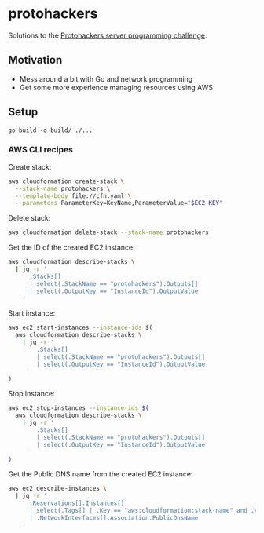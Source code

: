 # protohackers

Solutions to the [Protohackers server programming challenge](https://protohackers.com/).

## Motivation

- Mess around a bit with Go and network programming
- Get some more experience managing resources using AWS

## Setup

`go build -o build/ ./...`

### AWS CLI recipes

Create stack:

```bash
aws cloudformation create-stack \
  --stack-name protohackers \
  --template-body file://cfn.yaml \
  --parameters ParameterKey=KeyName,ParameterValue="$EC2_KEY"
```

Delete stack:

```bash
aws cloudformation delete-stack --stack-name protohackers
```

Get the ID of the created EC2 instance:

```bash
aws cloudformation describe-stacks \
  | jq -r '
      .Stacks[]
      | select(.StackName == "protohackers").Outputs[]
      | select(.OutputKey == "InstanceId").OutputValue
    '
```

Start instance:

```bash
aws ec2 start-instances --instance-ids $(
  aws cloudformation describe-stacks \
    | jq -r '
        .Stacks[]
        | select(.StackName == "protohackers").Outputs[]
        | select(.OutputKey == "InstanceId").OutputValue
      '
)
```

Stop instance:

```bash
aws ec2 stop-instances --instance-ids $(
  aws cloudformation describe-stacks \
    | jq -r '
        .Stacks[]
        | select(.StackName == "protohackers").Outputs[]
        | select(.OutputKey == "InstanceId").OutputValue
      '
)
```

Get the Public DNS name from the created EC2 instance:

```bash
aws ec2 describe-instances \
  | jq -r '
      .Reservations[].Instances[]
      | select(.Tags[] | .Key == "aws:cloudformation:stack-name" and .Value == "protohackers")
      | .NetworkInterfaces[].Association.PublicDnsName
    '
```

